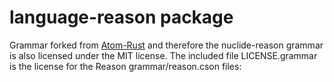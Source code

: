 # language-reason package

Grammar forked from
[Atom-Rust](https://github.com/zargony/atom-language-rust) and therefore the
nuclide-reason grammar is also licensed under the MIT license. The
included file LICENSE.grammar is the license for the Reason
  grammar/reason.cson files:
